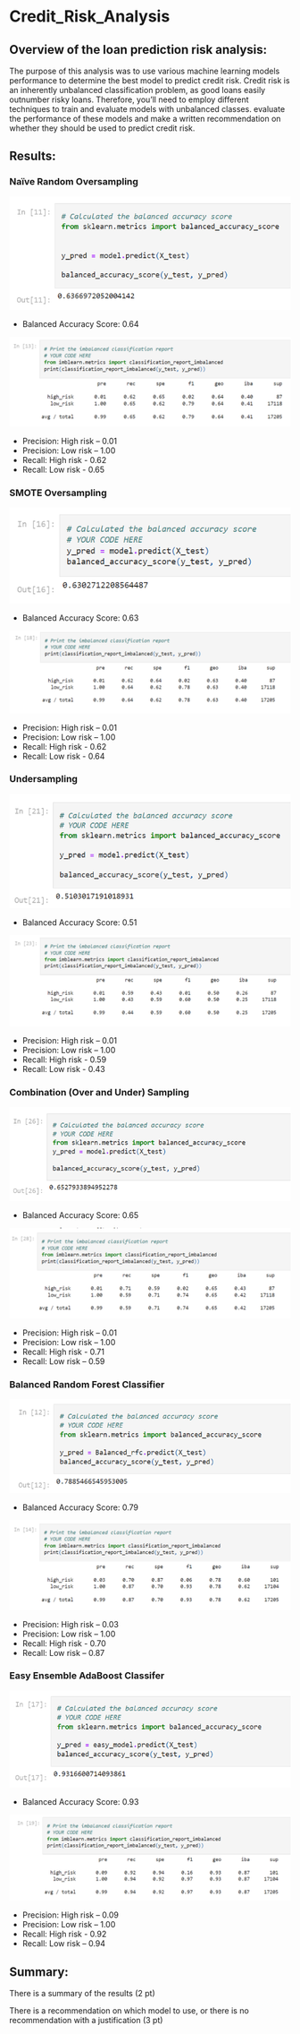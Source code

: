 # Credit_Risk_Analysis

## Overview of the loan prediction risk analysis:

The purpose of this analysis was to use various machine learning models performance to determine the best model to predict credit risk. Credit risk is an inherently unbalanced classification problem, as good loans easily outnumber risky loans. Therefore, you’ll need to employ different techniques to train and evaluate models with unbalanced classes.
evaluate the performance of these models and make a written recommendation on whether they should be used to predict credit risk.

## Results:

### Naïve Random Oversampling

![Alt Text](https://github.com/lauren1478/Credit_Risk_Analysis/blob/main/PNGs/NRS1.PNG)

  -	Balanced Accuracy Score: 0.64

![Alt Text](https://github.com/lauren1478/Credit_Risk_Analysis/blob/main/PNGs/NRS2.PNG)

  - Precision: High risk – 0.01
  - Precision: Low risk – 1.00
  - Recall: High risk - 0.62
  - Recall: Low risk - 0.65

### SMOTE Oversampling

![Alt Text](https://github.com/lauren1478/Credit_Risk_Analysis/blob/main/PNGs/SMOTE1.PNG) 

- Balanced Accuracy Score: 0.63

![Alt Text](https://github.com/lauren1478/Credit_Risk_Analysis/blob/main/PNGs/SMOTE2.PNG) 
	
- Precision: High risk – 0.01
- Precision: Low risk – 1.00
- Recall: High risk - 0.62
- Recall: Low risk - 0.64

### Undersampling

![Alt Text](https://github.com/lauren1478/Credit_Risk_Analysis/blob/main/PNGs/Over1.PNG)  

- Balanced Accuracy Score: 0.51

![Alt Text](https://github.com/lauren1478/Credit_Risk_Analysis/blob/main/PNGs/over2.PNG) 

- Precision: High risk – 0.01
- Precision: Low risk – 1.00
- Recall: High risk - 0.59
- Recall: Low risk - 0.43

### Combination (Over and Under) Sampling

![Alt Text](https://github.com/lauren1478/Credit_Risk_Analysis/blob/main/PNGs/overandunder1.PNG)

- Balanced Accuracy Score: 0.65

![Alt Text](https://github.com/lauren1478/Credit_Risk_Analysis/blob/main/PNGs/overandunder2.PNG) 

- Precision: High risk – 0.01
- Precision: Low risk – 1.00
- Recall: High risk - 0.71
- Recall: Low risk – 0.59

### Balanced Random Forest Classifier

![Alt Text](https://github.com/lauren1478/Credit_Risk_Analysis/blob/main/PNGs/RFM1.PNG)
  
- Balanced Accuracy Score: 0.79

![Alt Text](https://github.com/lauren1478/Credit_Risk_Analysis/blob/main/PNGs/RFM2.PNG) 

- Precision: High risk – 0.03
- Precision: Low risk – 1.00
- Recall: High risk - 0.70
- Recall: Low risk – 0.87

### Easy Ensemble AdaBoost Classifer

![Alt Text](https://github.com/lauren1478/Credit_Risk_Analysis/blob/main/PNGs/Easy1.PNG)

- Balanced Accuracy Score: 0.93

![Alt Text](https://github.com/lauren1478/Credit_Risk_Analysis/blob/main/PNGs/Easy2.PNG) 

- Precision: High risk – 0.09
- Precision: Low risk – 1.00
- Recall: High risk - 0.92
- Recall: Low risk – 0.94

## Summary:
There is a summary of the results (2 pt)

There is a recommendation on which model to use, or there is no recommendation with a justification (3 pt)
